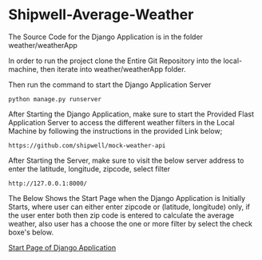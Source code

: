# Shipwell-Average-Weather

The Source Code for the Django Application is in the folder weather/weatherApp

In order to run the project clone the Entire Git Repository into the local-machine, then iterate into weather/weatherApp folder.

Then run the command to start the Django Application Server
```
python manage.py runserver

```

After Starting the Django Application, make sure to start the Provided Flast Application Server to access the different weather filters in the Local Machine by following the instructions in the provided Link below;

```
https://github.com/shipwell/mock-weather-api

```
After Starting the Server, make sure to visit the below server address to enter the latitude, longitude, zipcode, select filter

```
http://127.0.0.1:8000/

```

The Below Shows the Start Page when the Django Application is Initially Starts, where user can either enter zipcode or (latitude, longitude) only, if the user enter both then zip code is entered to calculate the average weather, also user has a choose the one or more filter by select the check boxe's below.

[Start Page of Django Application](https://github.com/jsaikrishna/Shipwell-AverageWeather/blob/master/images/startPage.png)

